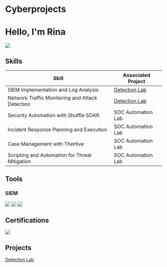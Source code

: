 # Cyberprojects
# Hello, I'm Rina
<a href="https://www.linkedin.com/in/rinatan1/"><img src="https://img.shields.io/badge/-LinkedIn-0072b1?&style=for-the-badge&logo=linkedin&logoColor=white" /></a>

## Skills

| Skill                                         | Associated Project         |
|-----------------------------------------------|----------------------------|
| SIEM Implementation and Log Analysis          | <a href="https://github.com/RinaTan88/Detection-Lab.git/">Detection Lab</a>
| Network Traffic Monitoring and Attack Detection | <a href="https://google.com">Detection Lab</a>|
| Security Automation with Shuffle SOAR         | SOC Automation Lab|
| Incident Response Planning and Execution      | SOC Automation Lab|
| Case Management with TheHive                  | SOC Automation Lab|
| Scripting and Automation for Threat Mitigation | SOC Automation Lab|

## Tools
<!-- ### Network -->
<div>
    <!-- img src="https://img.shields.io/badge/-Wireshark-1679A7?&style=for-the-badge&logo=Wireshark&logoColor=white" / -->
    <!-- img src="https://img.shields.io/badge/-Suricata-EF3B2D?&style=for-the-badge&logo=Suricata&logoColor=white" / -->
    <!-- img src="https://img.shields.io/badge/-Zeek-777BB4?&style=for-the-badge&logo=Zeek&logoColor=white" / -->
</div>

<!-- ### Endpoint -->
<div>
    <!-- img src="https://img.shields.io/badge/-Microsoft_Defender_for_Endpoint-00A4EF?&style=for-the-badge&logo=Microsoft&logoColor=white" /-->
    <!-- img src="https://img.shields.io/badge/-Velociraptor-4B275F?&style=for-the-badge&logo=Velociraptor&logoColor=white" /-->
</div>

### SIEM
<div>
    <img src="https://img.shields.io/badge/-Microsoft_Sentinel-0078D4?&style=for-the-badge&logo=Microsoft&logoColor=white" />
    <img src="https://img.shields.io/badge/-Splunk-000000?&style=for-the-badge&logo=Splunk&logoColor=white" />
    <img src="https://img.shields.io/badge/-Elastic-005571?&style=for-the-badge&logo=Elastic&logoColor=white" />
</div>

## Certifications
<div>
<img src="https://img.shields.io/badge/-CISM-005F8D?&style=for-the-badge&logo=ISACA&logoColor=white" />
</div>

## Projects
<a href="https://github.com/RinaTan88/Detection-Lab.git/">Detection Lab</a>
<!--SOC Automation Project-->
